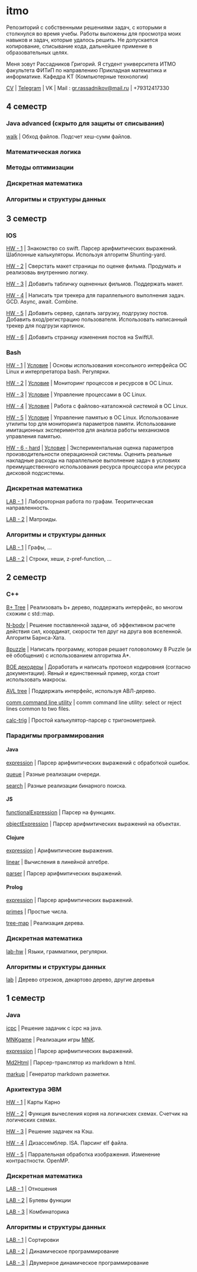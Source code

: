 # itmo 
Репозиторий с собственными решениями задач, с которыми я столкнулся во время учебы. Работы выложены для просмотра моих навыков и задач, которые удалось решить. Не допускается копирование, списывание кода, дальнейшее примение в образовательных целях.

Меня зовут Рассадников Григорий. Я студент университета ИТМО факультета ФИТиП по направлению Прикладная математика и информатике. Кафедра КТ (Компьютерные технологии)

[CV](https://github.com/gr-rassadnikov/itmo/blob/main/resume.pdf) | [Telegram](https://t.me/gr_rassadnikov) | VK | Mail : gr.rassadnikov@mail.ru | +79312417330


## 4 семестр
### Java advanced (скрыто для защиты от списывания)

[walk](https://www.kgeorgiy.info/courses/java-advanced/homeworks.html#walk) |  Обход файлов. Подсчет хеш-сумм файлов.

### Математическая логика

### Методы оптимизации

### Дискретная математика

### Алгоритмы и структуры данных

## 3 семестр
### IOS

[HW - 1](https://github.com/gr-rassadnikov/itmo/tree/main/sem-3/ios/HW--1-algoTask-Swift) | Знакомство со swift. Парсер арифмитических выражений. Шаблонные калькуляторы. Используя алгоритм Shunting-yard.

[HW - 2](https://github.com/gr-rassadnikov/itmo/tree/main/sem-3/ios/HW--2-addMovie) | Сверстать макет страницы по оценке фильма. Продумать и реализоваь внутреннию логику.


[HW - 3](https://github.com/gr-rassadnikov/itmo/tree/main/sem-3/ios/HW--3-tableMovies) | Добавить табличку оцененных фильмов. Поддержать макет.

[HW - 4](https://github.com/gr-rassadnikov/itmo/tree/main/sem-3/ios/HW--4-Tracker-GCD-asyncAwait-Combine) | Написать три трекера для параллельного выполнения задач. GCD. Async, await. Combine.

[HW - 5](https://github.com/gr-rassadnikov/itmo/tree/main/sem-3/ios/HW--5-server-movies-data-logIn) | Добавить сервер, сделать загрузку, подгрузку постов. Добавить вход/регистрацию пользователя. Использовать написанный трекер для подгрузи картинок.

[HW - 6](https://github.com/gr-rassadnikov/itmo/tree/main/sem-3/ios/HW--6-SwiftUI) | Добавить страницу изменения постов на SwiftUI.

### Bash

[HW - 1]() | [Условие](https://github.com/gr-rassadnikov/itmo/blob/main/sem-3/os/OS_Lab1.pdf) |  Основы использования консольного интерфейса ОС Linux и интерпретатора bash. Регулярки.

[HW - 2]() | [Условие](https://github.com/gr-rassadnikov/itmo/blob/main/sem-3/os/OS_Lab2.pdf) | Мониторинг процессов и ресурсов в ОС Linux.

[HW - 3](https://github.com/gr-rassadnikov/itmo/tree/main/sem-3/os/lab3) | [Условие](https://github.com/gr-rassadnikov/itmo/blob/main/sem-3/os/OS_Lab3.pdf)  | Управление процессами в ОС Linux.

[HW - 4](https://github.com/gr-rassadnikov/itmo/tree/main/sem-3/os/lab4)  | [Условие](https://github.com/gr-rassadnikov/itmo/blob/main/sem-3/os/OS_Lab4.pdf) |  Работа с файлово-каталожной системой в ОС Linux.

[HW - 5](https://github.com/gr-rassadnikov/itmo/tree/main/sem-3/os/lab5)  | [Условие](https://github.com/gr-rassadnikov/itmo/blob/main/sem-3/os/OS_Lab5.pdf) |  Управление памятью в ОС Linux. Использование утилиты top для мониторинга параметров памяти. Использование имитационных экспериментов для анализа работы механизмов управления памятью.

[HW - 6 - hard](https://github.com/gr-rassadnikov/itmo/tree/main/sem-3/os/lab6)  | [Условие](https://github.com/gr-rassadnikov/itmo/blob/main/sem-3/os/OS_Lab6_hard.pdf) | Экспериментальная оценка параметров производительности операционной системы. Оценить реальные накладные расходы на параллельное выполнение задач в условиях преимущественного использования ресурса процессора или ресурса дисковой подсистемы.


### Дискретная математика

[LAB - 1](https://github.com/gr-rassadnikov/itmo/tree/main/sem-3/dm/lab-1) | Лабороторная работа по графам. Теоритическая направленность.

[LAB - 2](https://github.com/gr-rassadnikov/itmo/tree/main/sem-3/dm/lab-2) | Матроиды.

### Алгоритмы и структуры данных

[LAB - 1]() | Графы, ...

[LAB - 2]() | Строки, хеши, z-pref-function, ...

## 2 семестр
### С++

[B+ Tree](https://github.com/gr-rassadnikov/itmo/tree/main/sem-2/cpp/bptree) | Реализовать b+ дерево, поддержать интерфейс, во многом схожим с std::map.

[N-body](https://github.com/gr-rassadnikov/itmo/tree/main/sem-2/cpp/n-body) | Решение поставленной задачи, об эффективном расчете действия сил, координат, скорости тел друг на друга вов вселенной. Алгоритм Барнса-Хата.

[8puzzle](https://github.com/gr-rassadnikov/itmo/tree/main/sem-2/cpp/8puzzle) | Написать программу, которая решает головоломку 8 Puzzle (и её обобщения) с использованием алгоритма A\*.

[BOE декодеры](https://github.com/gr-rassadnikov/itmo/tree/main/sem-2/cpp/boe-order-execution) | Доработать и написать протокол кодировния (согласно документации). Явный и единственный пример, когда стоит использовать макросы.

[AVL tree](https://github.com/gr-rassadnikov/itmo/tree/main/sem-2/cpp/trees-avl) | Поддержать интерфейс, используя АВЛ-дерево.

[comm command line utility](https://github.com/gr-rassadnikov/itmo/tree/main/sem-2/cpp/comm#comm-command-line-utility) | comm command line utility: select or reject lines common to two files.

[calc-trig](https://github.com/gr-rassadnikov/itmo/tree/main/sem-2/cpp/calc-trig) | Простой калькулятор-парсер с тригонометрией.
 
### Парадигмы программирования

#### Java

[expression](https://github.com/gr-rassadnikov/itmo/tree/main/sem-2/prog/java/expression) | Парсер арифмитических выражений с обработкой ошибок.

[queue](https://github.com/gr-rassadnikov/itmo/tree/main/sem-2/prog/java/queue) | Разные реализации очереди.

[search](https://github.com/gr-rassadnikov/itmo/tree/main/sem-2/prog/java/search) | Разные реализации бинарного поиска.

#### JS

[functionalExpression](https://github.com/gr-rassadnikov/itmo/blob/main/sem-2/prog/javascript/functionalExpression.js) | Парсер на функциях.

[objectExpression](https://github.com/gr-rassadnikov/itmo/blob/main/sem-2/prog/javascript/objectExpression.js) | Парсер арифмитических выражений на объектах.

#### Clojure

[expression](https://github.com/gr-rassadnikov/itmo/blob/main/sem-2/prog/clojure/expression.clj) | Арифмитические выражения.

[linear](https://github.com/gr-rassadnikov/itmo/blob/main/sem-2/prog/clojure/linear.clj) | Вычисления в линейной алгебре.

[parser](https://github.com/gr-rassadnikov/itmo/blob/main/sem-2/prog/clojure/parser.clj) | Парсер арифмитических выражений.

#### Prolog

[expression](https://github.com/gr-rassadnikov/itmo/blob/main/sem-2/prog/prolog/expression.pl) | Парсер арифмитических выражений.

[primes](https://github.com/gr-rassadnikov/itmo/blob/main/sem-2/prog/prolog/primes.pl) | Простые числа.

[tree-map](https://github.com/gr-rassadnikov/itmo/blob/main/sem-2/prog/prolog/tree-map.pl) | Реализация дерева.

### Дискретная математика

[lab-hw](https://github.com/gr-rassadnikov/itmo/tree/main/sem-2/dm) | Языки, грамматики, регулярки.


### Алгоритмы и структуры данных

[lab](https://github.com/gr-rassadnikov/itmo/tree/main/sem-2/asd) | Дерево отрезков, декартово дерево, другие деревья

## 1 семестр
### Java

[icpc](https://github.com/gr-rassadnikov/itmo/tree/main/sem-1/java/qf-solutions) | Решение задачик с icpc на java.

[MNKgame](https://github.com/gr-rassadnikov/itmo/tree/main/sem-1/java/java-solutions/game) | Реализации игры [MNK](https://en.wikipedia.org/wiki/M,n,k-game).

[expression](https://github.com/gr-rassadnikov/itmo/tree/main/sem-1/java/java-solutions/expression) | Парсер арифмитических выражений.

[Md2Html](https://github.com/gr-rassadnikov/itmo/tree/main/sem-1/java/java-solutions/md2html) | Парсер-транслятор из markdown в html.

[markup](https://github.com/gr-rassadnikov/itmo/tree/main/sem-1/java/java-solutions/markup) | Генератор markdown разметки.

### Архитектура ЭВМ

[HW - 1](https://github.com/gr-rassadnikov/itmo/tree/main/sem-1/aibm/hw-1) | Карты Карно

[HW - 2](https://github.com/gr-rassadnikov/itmo/tree/main/sem-1/aibm/hw-2) | Функция вычесления корня на логичискех схемах. Счетчик на логических схемах.

[HW - 3](https://github.com/gr-rassadnikov/itmo/tree/main/sem-1/aibm/hw-3) | Решение задачек на Кэш.

[HW - 4](https://github.com/gr-rassadnikov/itmo/tree/main/sem-1/aibm/hw-4) | Дизассемблер. ISA. Парсинг elf файла.

[HW - 5](https://github.com/gr-rassadnikov/itmo/tree/main/sem-1/aibm/hw-5) | Парралельная обработка изображения. Изменение контрастности. OpenMP.

### Дискретная математика

[LAB - 1](https://github.com/gr-rassadnikov/itmo/tree/main/sem-1/dm/lab-1) | Отношения

[LAB - 2](https://github.com/gr-rassadnikov/itmo/tree/main/sem-1/dm/lab-2) | Булевы функции

[LAB - 3](https://github.com/gr-rassadnikov/itmo/tree/main/sem-1/dm/lab-3) | Комбинаторика

### Алгоритмы и структуры данных

[LAB - 1](https://github.com/gr-rassadnikov/itmo/tree/main/sem-1/asd/lab-1) | Сортировки

[LAB - 2](https://github.com/gr-rassadnikov/itmo/tree/main/sem-1/asd/lab-2) | Динамическое программирование

[LAB - 3](https://github.com/gr-rassadnikov/itmo/tree/main/sem-1/asd/lab-3) | Двумерное динамическое программирование
